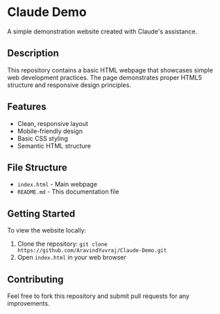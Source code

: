 # Claude Demo

A simple demonstration website created with Claude's assistance.

## Description

This repository contains a basic HTML webpage that showcases simple web development practices. The page demonstrates proper HTML5 structure and responsive design principles.

## Features

- Clean, responsive layout
- Mobile-friendly design
- Basic CSS styling
- Semantic HTML structure

## File Structure

- `index.html` - Main webpage
- `README.md` - This documentation file

## Getting Started

To view the website locally:
1. Clone the repository: `git clone https://github.com/AravindYuvraj/Claude-Demo.git`
2. Open `index.html` in your web browser

## Contributing

Feel free to fork this repository and submit pull requests for any improvements.